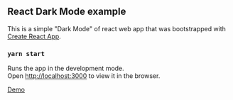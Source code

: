## React Dark Mode example

This is a simple "Dark Mode" of react web app that was bootstrapped with [Create React App](https://github.com/facebook/create-react-app).

### `yarn start`

Runs the app in the development mode.<br />
Open [http://localhost:3000](http://localhost:3000) to view it in the browser.

[Demo](https://5co2y.csb.app/)
